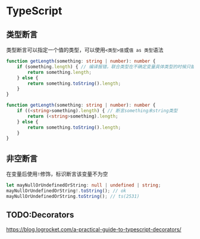 # TypeScript

## 类型断言

类型断言可以指定一个值的类型，可以使用`<类型>值`或`值 as 类型`语法

```TypeScript
function getLength(something: string | number): number {
    if (something.length) { // 编译报错，联合类型在不确定变量具体类型的时候只能访问联合类型的共有属性
        return something.length;
    } else {
        return something.toString().length;
    }
}

function getLength(something: string | number): number {
    if ((<string>something).length) { // 断言something未string类型
        return (<string>something).length;
    } else {
        return something.toString().length;
    }
}
```

## 非空断言

在变量后使用`!`修饰，标识断言该变量不为空

```TypeScript
let mayNullOrUndefinedOrString: null | undefined | string;
mayNullOrUndefinedOrString!.toString(); // ok
mayNullOrUndefinedOrString.toString(); // ts(2531)
```

## TODO:Decorators

https://blog.logrocket.com/a-practical-guide-to-typescript-decorators/
